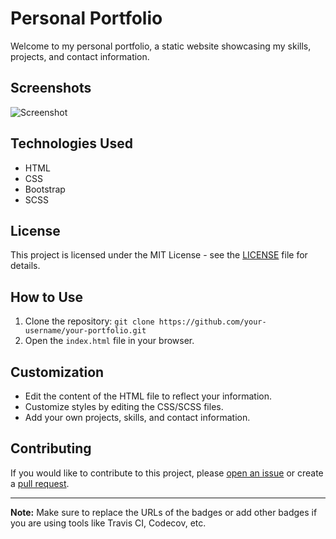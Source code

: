 # Personal Portfolio

Welcome to my personal portfolio, a static website showcasing my skills, projects, and contact information.

## Screenshots
![Screenshot](https://github.com/Nipik/persona/assets/129624834/64880b92-80c5-4441-bfc6-3ff94c11a1fb)

## Technologies Used

- HTML
- CSS
- Bootstrap
- SCSS

## License

This project is licensed under the MIT License - see the [LICENSE](LICENSE) file for details.

## How to Use

1. Clone the repository: `git clone https://github.com/your-username/your-portfolio.git`
2. Open the `index.html` file in your browser.

## Customization

- Edit the content of the HTML file to reflect your information.
- Customize styles by editing the CSS/SCSS files.
- Add your own projects, skills, and contact information.

## Contributing

If you would like to contribute to this project, please [open an issue](https://github.com/your-username/your-portfolio/issues) or create a [pull request](https://github.com/your-username/your-portfolio/pulls).

---

**Note:** Make sure to replace the URLs of the badges or add other badges if you are using tools like Travis CI, Codecov, etc.
